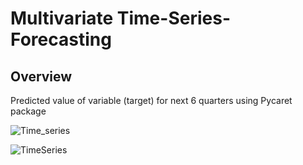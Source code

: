 # Multivariate Time-Series-Forecasting
## Overview
Predicted value of variable (target) for next 6 quarters using Pycaret package

![Time_series](https://user-images.githubusercontent.com/42634704/130138233-2f02e259-2222-4194-a2fa-d2356ea7a5c6.png)

![TimeSeries](https://user-images.githubusercontent.com/42634704/129013153-2920894c-fc2b-4c68-b6f4-2339881ead31.png)


